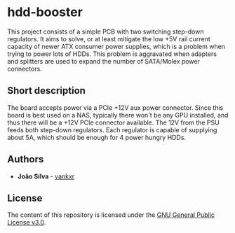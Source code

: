 # hdd-booster
This project consists of a simple PCB with two switching step-down regulators.
It aims to solve, or at least mitigate the low +5V rail current capacity of newer ATX consumer power supplies, which is a problem when trying to power lots of HDDs.
This problem is aggravated when adapters and splitters are used to expand the number of SATA/Molex power connectors.

## Short description
The board accepts power via a PCIe +12V aux power connector.
Since this board is best used on a NAS, typically there won't be any GPU installed, and thus there will be a +12V PCIe connector available.
The 12V from the PSU feeds both step-down regulators. Each regulator is capable of supplying about 5A, which should be enough for 4 power hungry HDDs.

## Authors

* **João Silva** - [vankxr](https://github.com/vankxr)

## License

The content of this repository is licensed under the [GNU General Public License v3.0](LICENSE).
